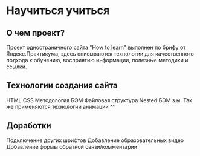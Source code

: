 <h1>Научиться учиться</h1>

<h2>О чем проект?</h2>

Проект одностраничного сайта "How to learn" выполнен по брифу от Яндекс.Практикума, здесь описываются технологии для качественного подхода к обучению, восприятию информации, полезные методики и ссылки.

<h2>Технологии создания сайта</h2>

HTML
CSS
Методология БЭМ
Файловая структура Nested БЭМ
з.ы. Так же применяются технологии анимации ^^

<h2>Доработки</h2>

Подключение других шрифтов
Добавление образовательных видео
Добавление формы обратной связи/комментарии